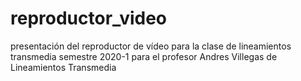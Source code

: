 # reproductor_video
presentación del reproductor de vídeo para la clase de lineamientos transmedia  semestre 2020-1
para el profesor Andres Villegas de Lineamientos Transmedia
